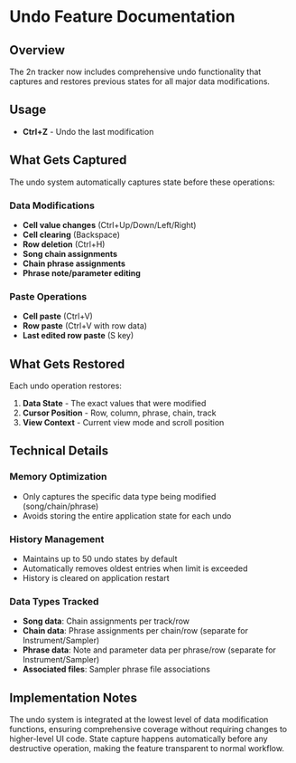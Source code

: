 # Undo Feature Documentation

## Overview

The 2n tracker now includes comprehensive undo functionality that captures and restores previous states for all major data modifications.

## Usage

- **Ctrl+Z** - Undo the last modification

## What Gets Captured

The undo system automatically captures state before these operations:

### Data Modifications
- **Cell value changes** (Ctrl+Up/Down/Left/Right)
- **Cell clearing** (Backspace) 
- **Row deletion** (Ctrl+H)
- **Song chain assignments**
- **Chain phrase assignments**
- **Phrase note/parameter editing**

### Paste Operations
- **Cell paste** (Ctrl+V)
- **Row paste** (Ctrl+V with row data)
- **Last edited row paste** (S key)

## What Gets Restored

Each undo operation restores:

1. **Data State** - The exact values that were modified
2. **Cursor Position** - Row, column, phrase, chain, track
3. **View Context** - Current view mode and scroll position

## Technical Details

### Memory Optimization
- Only captures the specific data type being modified (song/chain/phrase)
- Avoids storing the entire application state for each undo

### History Management
- Maintains up to 50 undo states by default
- Automatically removes oldest entries when limit is exceeded
- History is cleared on application restart

### Data Types Tracked
- **Song data**: Chain assignments per track/row
- **Chain data**: Phrase assignments per chain/row (separate for Instrument/Sampler)
- **Phrase data**: Note and parameter data per phrase/row (separate for Instrument/Sampler)
- **Associated files**: Sampler phrase file associations

## Implementation Notes

The undo system is integrated at the lowest level of data modification functions, ensuring comprehensive coverage without requiring changes to higher-level UI code. State capture happens automatically before any destructive operation, making the feature transparent to normal workflow.